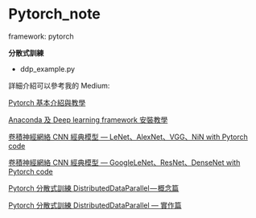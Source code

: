 # Pytorch_note
framework: pytorch

**分散式訓練**

* ddp_example.py

詳細介紹可以參考我的 Medium:

[Pytorch 基本介紹與教學](https://medium.com/ching-i/pytorch-%E5%9F%BA%E6%9C%AC%E4%BB%8B%E7%B4%B9%E8%88%87%E6%95%99%E5%AD%B8-ac0e1ebfd7ec)

[Anaconda 及 Deep learning framework 安裝教學](https://medium.com/ching-i/anaconda-%E5%8F%8A-deep-learning-framework-%E5%AE%89%E8%A3%9D%E6%95%99%E5%AD%B8-749451823aa2)

[卷積神經網絡 CNN 經典模型 — LeNet、AlexNet、VGG、NiN with Pytorch code](https://medium.com/ching-i/%E5%8D%B7%E7%A9%8D%E7%A5%9E%E7%B6%93%E7%B6%B2%E7%B5%A1-cnn-%E7%B6%93%E5%85%B8%E6%A8%A1%E5%9E%8B-lenet-alexnet-vgg-nin-with-pytorch-code-84462d6cf60c)

[卷積神經網絡 CNN 經典模型 — GoogleLeNet、ResNet、DenseNet with Pytorch code](https://medium.com/ching-i/%E5%8D%B7%E7%A9%8D%E7%A5%9E%E7%B6%93%E7%B6%B2%E7%B5%A1-cnn-%E7%B6%93%E5%85%B8%E6%A8%A1%E5%9E%8B-googlelenet-resnet-densenet-with-pytorch-code-1688015808d9)

[Pytorch 分散式訓練 DistributedDataParallel — 概念篇](https://medium.com/ching-i/pytorch-%E5%88%86%E6%95%A3%E5%BC%8F%E8%A8%93%E7%B7%B4-distributeddataparallel-%E6%A6%82%E5%BF%B5%E7%AF%87-8378e0ead77)

[Pytorch 分散式訓練 DistributedDataParallel — 實作篇](https://medium.com/ching-i/pytorch-%E5%88%86%E6%95%A3%E5%BC%8F%E8%A8%93%E7%B7%B4-distributeddataparallel-%E5%AF%A6%E4%BD%9C%E7%AF%87-35c762cb7e08)

